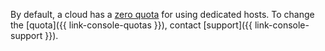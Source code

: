 By default, a cloud has a [zero quota](../../compute/concepts/limits.md#compute-quotas) for using dedicated hosts. To change the [quota]({{ link-console-quotas }}), contact [support]({{ link-console-support }}).